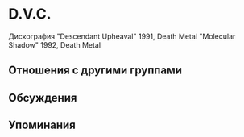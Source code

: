 # D.V.C.

Дискография
"Descendant Upheaval" 1991, Death Metal
"Molecular Shadow" 1992, Death Metal

## Отношения с другими группами


## Обсуждения


## Упоминания

